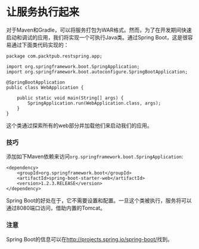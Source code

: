# 让服务执行起来

对于Maven和Gradle，可以将服务打包为WAR格式。然而，为了在开发期间快速启动和调试的应用，我们将实现一个可执行Java类。通过Spring Boot，这是很容易通过下面类代码实现的：
```
package com.packtpub.restspring.app;

import org.springframework.boot.SpringApplication;
import org.springframework.boot.autoconfigure.SpringBootApplication;

@SpringBootApplication
public class WebApplication {
	
	public static void main(String[] args) {
		SpringApplication.run(WebApplication.class, args);
	}
}
```
这个类通过探索所有的web部分并加载他们来启动我们的应用。

### 技巧
添加如下Maven依赖来访问`org.springframework.boot.SpringApplication`:

```
<dependency>
	<groupId>org.springframework.boot</groupId>
	<artifactId>spring-boot-starter-web</artifactId>
	<version>1.2.3.RELEASE</version>
</dependency>
```

Spring Boot的好处在于，它不需要设置和配置。一旦这个类被执行，服务将可以通过8080端口访问，借助内置的Tomcat。

### 注意
Spring Boot的信息可以在<http://projects.spring.io/spring-boot/>找到。
